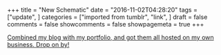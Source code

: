 +++
title = "New Schematic"
date = "2016-11-02T04:28:20"
tags = ["update", ]
categories = ["imported from tumblr", "link", ]
draft = false
comments = false
showcomments = false
showpagemeta = true
+++

[<p>Combined my blog with my portfolio, and got them all hosted on my own business. Drop on by!</p>](https://newschematic.org/)